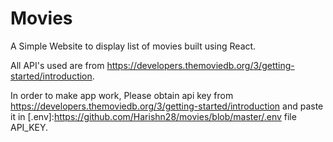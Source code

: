 # Movies
A Simple Website to display list of movies built using React.

All API's used are from https://developers.themoviedb.org/3/getting-started/introduction.

In order to make app work, Please obtain api key from https://developers.themoviedb.org/3/getting-started/introduction and paste it in [.env]:https://github.com/Harishn28/movies/blob/master/.env  file API_KEY.
